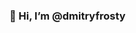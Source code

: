 ### 👋 Hi, I’m @dmitryfrosty

<!---
dmitriyfrosty/dmitriyfrosty is a ✨ special ✨ repository because its `README.md` (this file) appears on your GitHub profile.
You can click the Preview link to take a look at your changes.
--->
